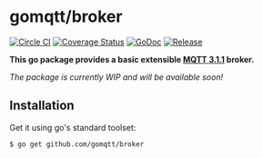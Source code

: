 # gomqtt/broker

[![Circle CI](https://img.shields.io/circleci/project/gomqtt/broker.svg)](https://circleci.com/gh/gomqtt/broker)
[![Coverage Status](https://coveralls.io/repos/gomqtt/broker/badge.svg?branch=master&service=github)](https://coveralls.io/github/gomqtt/broker?branch=master)
[![GoDoc](https://godoc.org/github.com/gomqtt/broker?status.svg)](http://godoc.org/github.com/gomqtt/broker)
[![Release](https://img.shields.io/github/release/gomqtt/broker.svg)](https://github.com/gomqtt/broker/releases)

**This go package provides a basic extensible [MQTT 3.1.1](http://docs.oasis-open.org/mqtt/mqtt/v3.1.1/) broker.**

_The package is currently WIP and will be available soon!_

## Installation

Get it using go's standard toolset:

```bash
$ go get github.com/gomqtt/broker
```
